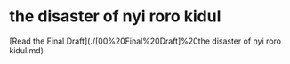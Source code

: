 # the disaster of nyi roro kidul

[Read the Final Draft](./[00%20Final%20Draft]%20the disaster of nyi roro kidul.md)
